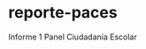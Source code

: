 # reporte-paces
Informe 1 Panel Ciudadanía Escolar
<!--stackedit_data:
eyJoaXN0b3J5IjpbMTQxNTQwMzc0OF19
-->